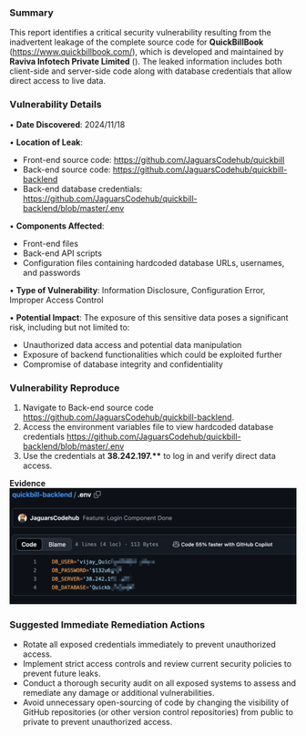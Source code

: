 
### Summary

This report identifies a critical security vulnerability resulting from the inadvertent leakage of the complete source code for **QuickBillBook** (https://www.quickbillbook.com/), which is developed and maintained by **Raviva Infotech Private Limited** (). The leaked information includes both client-side and server-side code along with database credentials that allow direct access to live data.

### Vulnerability Details

• **Date Discovered**: 2024/11/18

• **Location of Leak**: 
- Front-end source code: https://github.com/JaguarsCodehub/quickbill
- Back-end source code: https://github.com/JaguarsCodehub/quickbill-backlend
- Back-end database credentials: https://github.com/JaguarsCodehub/quickbill-backlend/blob/master/.env

• **Components Affected**:
- Front-end files
- Back-end API scripts
- Configuration files containing hardcoded database URLs, usernames, and passwords

• **Type of Vulnerability**: Information Disclosure, Configuration Error, Improper Access Control

• **Potential Impact**: The exposure of this sensitive data poses a significant risk, including but not limited to:
- Unauthorized data access and potential data manipulation
- Exposure of backend functionalities which could be exploited further
- Compromise of database integrity and confidentiality

### Vulnerability Reproduce

1. Navigate to Back-end source code https://github.com/JaguarsCodehub/quickbill-backlend.
2. Access the environment variables file to view hardcoded database credentials https://github.com/JaguarsCodehub/quickbill-backlend/blob/master/.env
3. Use the credentials at **38.242.197.\*\*** to log in and verify direct data access.

**Evidence**
![screenshot](./01.png)

### Suggested Immediate Remediation Actions

- Rotate all exposed credentials immediately to prevent unauthorized access.
- Implement strict access controls and review current security policies to prevent future leaks.
- Conduct a thorough security audit on all exposed systems to assess and remediate any damage or additional vulnerabilities.
- Avoid unnecessary open-sourcing of code by changing the visibility of GitHub repositories (or other version control repositories) from public to private to prevent unauthorized access.

